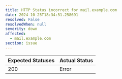 ```yaml
---
title: HTTP Status incorrect for mail.example.com
date: 2024-10-25T18:34:51.258691
resolved: False
resolvedWhen: null
severity: down
affected:
  - mail.example.com
section: issue
---
```


| Expected Statuses | Actual Status  |
|-------------------|----------------|
| 200 | Error |
